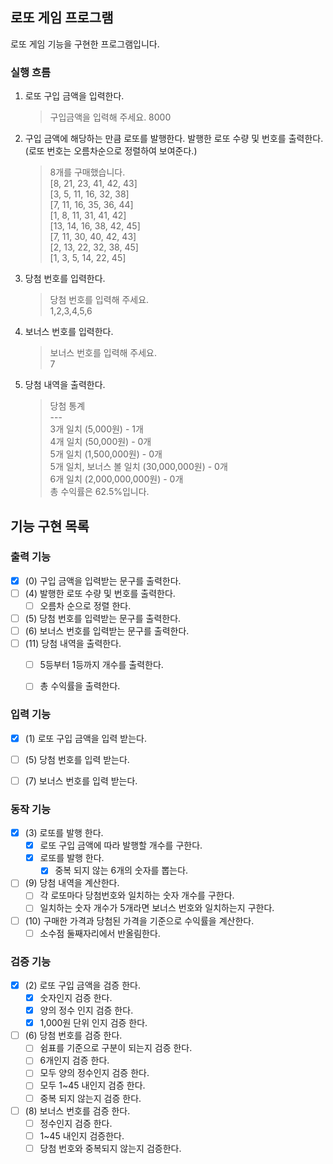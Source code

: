 로또 게임 프로그램 
----

로또 게임 기능을 구현한 프로그램입니다.

### 실행 흐름

1. 로또 구입 금액을 입력한다.
   > 구입금액을 입력해 주세요.
   > 8000

2. 구입 금액에 해당하는 만큼 로또를 발행한다. 발행한 로또 수량 및 번호를 출력한다. (로또 번호는 오름차순으로 정렬하여 보여준다.)
    > 8개를 구매했습니다.\
        [8, 21, 23, 41, 42, 43] \
       [3, 5, 11, 16, 32, 38] \
   [7, 11, 16, 35, 36, 44]\
   [1, 8, 11, 31, 41, 42] \
   [13, 14, 16, 38, 42, 45]\
   [7, 11, 30, 40, 42, 43]\
   [2, 13, 22, 32, 38, 45]\
   [1, 3, 5, 14, 22, 45]

3. 당첨 번호를 입력한다.
    >당첨 번호를 입력해 주세요.\
   1,2,3,4,5,6

4. 보너스 번호를 입력한다.
    >보너스 번호를 입력해 주세요.\
   7

5. 당첨 내역을 출력한다.
    > 당첨 통계 \
     --- \
   3개 일치 (5,000원) - 1개 \
   > 4개 일치 (50,000원) - 0개 \
   > 5개 일치 (1,500,000원) - 0개 \
   > 5개 일치, 보너스 볼 일치 (30,000,000원) - 0개 \
   > 6개 일치 (2,000,000,000원) - 0개 \
   > 총 수익률은 62.5%입니다.


기능 구현 목록
---
### 출력 기능

- [x] (0) 구입 금액을 입력받는 문구를 출력한다.
- [ ] (4) 발행한 로또 수량 및 번호를 출력한다.
  - [ ] 오름차 순으로 정렬 한다.
- [ ] (5) 당첨 번호를 입력받는 문구를 출력한다. 
- [ ] (6) 보너스 번호를 입력받는 문구를 출력한다.
- [ ] (11) 당첨 내역을 출력한다. 
   - [ ] 5등부터 1등까지 개수를 출력한다.
   - [ ] 총 수익률을 출력한다. 


### 입력 기능 

- [x] (1) 로또 구입 금액을 입력 받는다.
- [ ] (5) 당첨 번호를 입력 받는다.
- [ ] (7) 보너스 번호를 입력 받는다.


### 동작 기능
- [x] (3) 로또를 발행 한다.
   - [x] 로또 구입 금액에 따라 발행할 개수를 구한다.
   - [x] 로또를 발행 한다. 
      - [x] 중복 되지 않는 6개의 숫자를 뽑는다.

- [ ] (9) 당첨 내역을 계산한다.
   - [ ] 각 로또마다 당첨번호와 일치하는 숫자 개수를 구한다.
   - [ ] 일치하는 숫자 개수가 5개라면 보너스 번호와 일치하는지 구한다.

- [ ] (10) 구매한 가격과 당첨된 가격을 기준으로 수익률을 계산한다.
   - [ ] 소수점 둘째자리에서 반올림한다. 
### 검증 기능

- [x] (2) 로또 구입 금액을 검증 한다. 
   - [x] 숫자인지 검증 한다.
   - [x] 양의 정수 인지 검증 한다. 
   - [x] 1,000원 단위 인지 검증 한다.

- [ ] (6) 당첨 번호를 검증 한다.
   - [ ] 쉼표를 기준으로 구분이 되는지 검증 한다.
   - [ ] 6개인지 검증 한다.
   - [ ] 모두 양의 정수인지 검증 한다.
   - [ ] 모두 1~45 내인지 검증 한다.
   - [ ] 중복 되지 않는지 검증 한다. 

- [ ] (8) 보너스 번호를 검증 한다. 
   - [ ] 정수인지 검증 한다. 
   - [ ] 1~45 내인지 검증한다.
   - [ ] 당첨 번호와 중복되지 않는지 검증한다.
